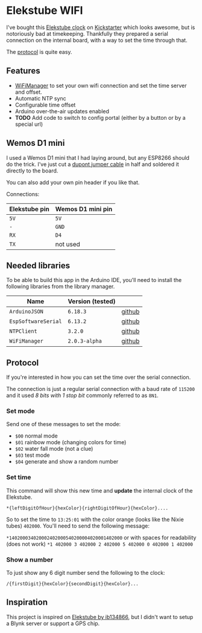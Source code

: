 # Elekstube WIFI

I've bought this [Elekstube clock](https://wiki.eleksmaker.com/doku.php?id=elekstube) on [Kickstarter](https://www.kickstarter.com/projects/938509544/elekstube-a-time-machine) which looks awesome, but is notoriously bad at timekeeping. Thankfully they prepared a serial connection on the internal board, with a way to set the time through that.

The [protocol](http://forum.eleksmaker.com/topic/1941/elekstube-api-control-protocol) is quite easy.

## Features

- [WiFiManager](https://github.com/tzapu/WiFiManager) to set your own wifi connection and set the time server and offset.
- Automatic NTP sync
- Configurable time offset
- Arduino over-the-air updates enabled
- **TODO** Add code to switch to config portal (either by a button or by a special url)

## Wemos D1 mini

I used a Wemos D1 mini that I had laying around, but any ESP8266 should do the trick. I've just cut a [dupont jumper cable](https://www.tinytronics.nl/shop/en/cables-and-connectors/cables-and-adapters/prototyping-wires/dupont-compatible-and-jumper/dupont-jumper-wire-female-female-10cm-10-wires) in half and soldered it directly to the board.

You can also add your own pin header if you like that.

Connections:

| Elekstube pin | Wemos D1 mini pin |
| --------------| ----------------- |
| `5V` | `5V` |
| `-` | `GND` |
| `RX` | `D4` |
| `TX` | not used |

## Needed libraries

To be able to build this app in the Arduino IDE, you'll need to install the following libraries from the library manager.

| Name | Version (tested) |  |
| -----| ---------------- | ---- |
| `ArduinoJSON` | `6.18.3` | [github](https://github.com/bblanchon/ArduinoJson) |
| `EspSoftwareSerial` | `6.13.2` | [github](https://github.com/plerup/espsoftwareserial) |
| `NTPClient` | `3.2.0` | [github](https://github.com/arduino-libraries/NTPClient) |
| `WiFiManager` | `2.0.3-alpha` | [github](https://github.com/tzapu/WiFiManager) |

## Protocol

If you're interested in how you can set the time over the serial connection.

The connection is just a regular serial connection with a baud rate of `115200` and it used *8 bits with 1 stop bit* commonly referred to as `8N1`.

### Set mode

Send one of these messages to set the mode:

- `$00` normal mode
- `$01` rainbow mode (changing colors for time)
- `$02` water fall mode (not a clue)
- `$03` test mode
- `$04` generate and show a random number

### Set time

This command will show this new time and **update** the internal clock of the Elekstube.

`*{leftDigitOfHour}{hexColor}{rightDigitOfHour}{hexColor}....`

So to set the time to `13:25:01` with the color orange (looks like the Nixie tubes) `402000`. You'll need to send the following message:

`*140200034020002402000540200004020001402000` or with spaces for readability (does not work) `*1 402000 3 402000 2 402000 5 402000 0 402000 1 402000`

### Show a number

To just show any 6 digit number send the following to the clock:

`/{firstDigit}{hexColor}{secondDigit}{hexColor}...`

## Inspiration

This project is inspired on [Elekstube by ib134866](https://github.com/ib134866/EleksTube), but I didn't want to setup a Blynk server or support a GPS chip.
